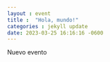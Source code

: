```yaml
---
layout : event
title :  "Hola, mundo!"
categories : jekyll update
date: 2023-03-25 16:16:16 -0600	
---
```

Nuevo evento